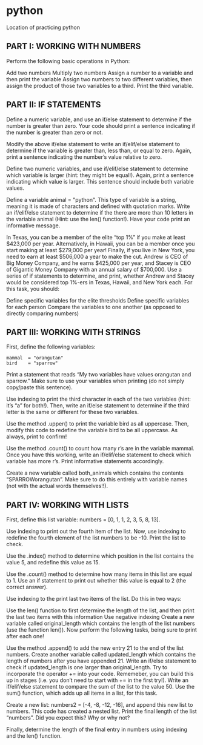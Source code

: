 # python
Location of practicing python
## PART I: WORKING WITH NUMBERS
Perform the following basic operations in Python:

Add two numbers
Multiply two numbers
Assign a number to a variable and then print the variable
Assign two numbers to two different variables, then assign the product of those two variables to a third.
Print the third variable.

## PART II: IF STATEMENTS
Define a numeric variable, and use an if/else statement to determine if the number is greater than zero. Your code should print a sentence indicating if the number is greater than zero or not.

Modify the above if/else statement to write an if/elif/else statement to determine if the variable is greater than, less than, or equal to zero. Again, print a sentence indicating the number’s value relative to zero.

Define two numeric variables, and use if/elif/else statement to determine which variable is larger (hint: they might be equal!). Again, print a sentence indicating which value is larger. This sentence should include both variable values.

Define a variable animal = "python". This type of variable is a string, meaning it is made of characters and defined with quotation marks. Write an if/elif/else statement to determine if the there are more than 10 letters in the variable animal (Hint: use the len() function!). Have your code print an informative message.

In Texas, you can be a member of the elite “top 1%” if you make at least $423,000 per year. Alternatively, in Hawaii, you can be a member once you start making at least $279,000 per year! Finally, if you live in New York, you need to earn at least $506,000 a year to make the cut. Andrew is CEO of Big Money Company, and he earns $425,000 per year, and Stacey is CEO of Gigantic Money Company with an annual salary of $700,000. Use a series of if statements to determine, and print, whether Andrew and Stacey would be considered top 1%-ers in Texas, Hawaii, and New York each. For this task, you should:

Define specific variables for the elite thresholds
Define specific variables for each person
Compare the variables to one another (as opposed to directly comparing numbers)
## PART III: WORKING WITH STRINGS
First, define the following variables:

	mammal  = "orangutan"
	bird    = "sparrow"
Print a statement that reads “My two variables have values orangutan and sparrow.” Make sure to use your variables when printing (do not simply copy/paste this sentence).

Use indexing to print the third character in each of the two variables (hint: it’s “a” for both!). Then, write an if/else statement to determine if the third letter is the same or different for these two variables.

Use the method .upper() to print the variable bird as all uppercase. Then, modify this code to redefine the variable bird to be all uppercase. As always, print to confirm!

Use the method .count() to count how many r’s are in the variable mammal. Once you have this working, write an if/elif/else statement to check which variable has more r’s. Print informative statements accordingly.

Create a new variable called both_animals which contains the contents “SPARROWorangutan”. Make sure to do this entirely with variable names (not with the actual words themselves!!).

## PART IV: WORKING WITH LISTS
First, define this list variable: numbers = [0, 1, 1, 2, 3, 5, 8, 13].

Use indexing to print out the fourth item of the list. Now, use indexing to redefine the fourth element of the list numbers to be -10. Print the list to check.

Use the .index() method to determine which position in the list contains the value 5, and redefine this value as 15.

Use the .count() method to determine how many items in this list are equal to 1. Use an if statement to print out whether this value is equal to 2 (the correct answer).

Use indexing to the print last two items of the list. Do this in two ways:

Use the len() function to first determine the length of the list, and then print the last two items with this information
Use negative indexing
Create a new variable called original_length which contains the length of the list numbers (use the function len()). Now perform the following tasks, being sure to print after each one!

Use the method .append() to add the new entry 21 to the end of the list numbers.
Create another variable called updated_length which contains the length of numbers after you have appended 21.
Write an if/else statement to check if updated_length is one larger than original_length. Try to incorporate the operator += into your code. Rememeber, you can build this up in stages (i.e. you don’t need to start with += in the first try!).
Write an if/elif/else statement to compare the sum of the list to the value 50. Use the sum() function, which adds up all items in a list, for this task.

Create a new list: numbers2 = [-4, -8, -12, -16], and append this new list to numbers. This code has created a nested list. Print the final length of the list “numbers”. Did you expect this? Why or why not?

Finally, determine the length of the final entry in numbers using indexing and the len() function.
